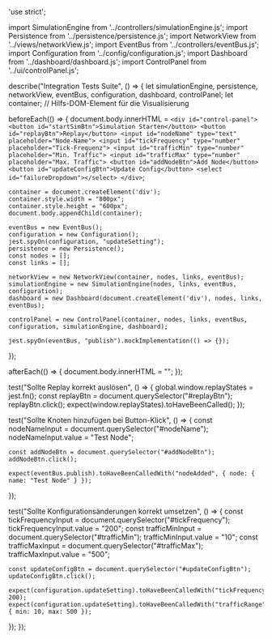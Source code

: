 'use strict';

import SimulationEngine from '../controllers/simulationEngine.js';
import Persistence from '../persistence/persistence.js';
import NetworkView from '../views/networkView.js';
import EventBus from '../controllers/eventBus.js';
import Configuration from '../config/configuration.js';
import Dashboard from '../dashboard/dashboard.js';
import ControlPanel from '../ui/controlPanel.js';

describe("Integration Tests Suite", () => {
  let simulationEngine, persistence, networkView, eventBus, configuration, dashboard, controlPanel;
  let container; // Hilfs-DOM-Element für die Visualisierung

  beforeEach(() => {
    document.body.innerHTML = `
      <div id="control-panel">
        <button id="startSimBtn">Simulation Starten</button>
        <button id="replayBtn">Replay</button>
        <input id="nodeName" type="text" placeholder="Node-Name">
        <input id="tickFrequency" type="number" placeholder="Tick-Frequenz">
        <input id="trafficMin" type="number" placeholder="Min. Traffic">
        <input id="trafficMax" type="number" placeholder="Max. Traffic">
        <button id="addNodeBtn">Add Node</button>
        <button id="updateConfigBtn">Update Config</button>
        <select id="failureDropdown"></select>
      </div>
    `;

    container = document.createElement('div');
    container.style.width = "800px";
    container.style.height = "600px";
    document.body.appendChild(container);

    eventBus = new EventBus();
    configuration = new Configuration();
    jest.spyOn(configuration, "updateSetting");
    persistence = new Persistence();
    const nodes = [];
    const links = [];

    networkView = new NetworkView(container, nodes, links, eventBus);
    simulationEngine = new SimulationEngine(nodes, links, eventBus, configuration);
    dashboard = new Dashboard(document.createElement('div'), nodes, links, eventBus);

    controlPanel = new ControlPanel(container, nodes, links, eventBus, configuration, simulationEngine, dashboard);

    jest.spyOn(eventBus, "publish").mockImplementation(() => {});
  });

  afterEach(() => {
    document.body.innerHTML = "";
  });

  test("Sollte Replay korrekt auslösen", () => {
    global.window.replayStates = jest.fn();
    const replayBtn = document.querySelector("#replayBtn");
    replayBtn.click();
    expect(window.replayStates).toHaveBeenCalled();
  });

  test("Sollte Knoten hinzufügen bei Button-Klick", () => {
    const nodeNameInput = document.querySelector("#nodeName");
    nodeNameInput.value = "Test Node";

    const addNodeBtn = document.querySelector("#addNodeBtn");
    addNodeBtn.click();

    expect(eventBus.publish).toHaveBeenCalledWith("nodeAdded", { node: { name: "Test Node" } });
  });

  test("Sollte Konfigurationsänderungen korrekt umsetzen", () => {
    const tickFrequencyInput = document.querySelector("#tickFrequency");
    tickFrequencyInput.value = "200";
    const trafficMinInput = document.querySelector("#trafficMin");
    trafficMinInput.value = "10";
    const trafficMaxInput = document.querySelector("#trafficMax");
    trafficMaxInput.value = "500";

    const updateConfigBtn = document.querySelector("#updateConfigBtn");
    updateConfigBtn.click();

    expect(configuration.updateSetting).toHaveBeenCalledWith("tickFrequency", 200);
    expect(configuration.updateSetting).toHaveBeenCalledWith("trafficRange", { min: 10, max: 500 });
  });
});

